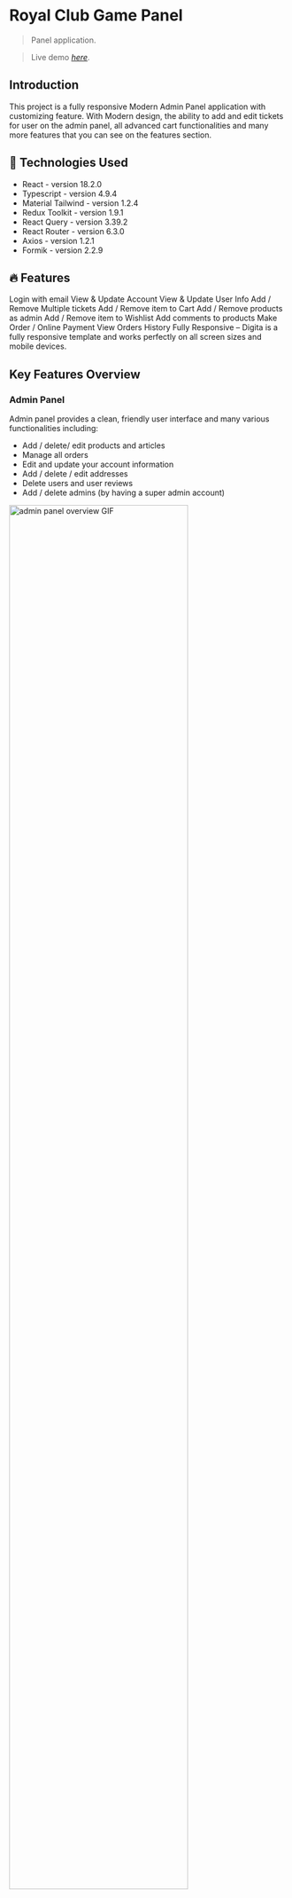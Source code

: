 # Royal Club Game Panel

> Panel application.

> Live demo [_here_](https://royalclub-frontend.iran.liara.run//).

## Introduction

This project is a fully responsive Modern Admin Panel application with customizing feature. With Modern design, the ability to add and edit tickets for user on the admin panel, all advanced cart functionalities and many more features that you can see on the features section.

## 🔧 Technologies Used

- React - version 18.2.0
- Typescript - version 4.9.4
- Material Tailwind - version 1.2.4
- Redux Toolkit - version 1.9.1
- React Query - version 3.39.2
- React Router - version 6.3.0
- Axios - version 1.2.1
- Formik - version 2.2.9

## 🔥 Features

Login with email
View & Update Account
View & Update User Info
Add / Remove Multiple tickets
Add / Remove item to Cart
Add / Remove products as admin
Add / Remove item to Wishlist
Add comments to products
Make Order / Online Payment
View Orders History
Fully Responsive – Digita is a fully responsive template and works perfectly on all screen sizes and mobile devices.

## Key Features Overview

<!-- admin panel -->

### Admin Panel

Admin panel provides a clean, friendly user interface and many various functionalities including:

- Add / delete/ edit products and articles
- Manage all orders
- Edit and update your account information
- Add / delete / edit addresses
- Delete users and user reviews
- Add / delete admins (by having a super admin account)

<img src="https://media.publit.io/file/Rec-0003.mp4" alt="admin panel overview GIF" width=80% height=auto>


## 🚀 Setup

Follow the following steps to get development environment running.

- Clone _'royalclub-website-frontend.git'_ repository

  ```bash
  git clone https://github.com/siavashsk/royalclub-website-frontend.git
  ```

- Install dependencies

  ```bash
  npm install
  ```

- start development server

  ```bash
  npm start
  ```

---

## 🤝 Contributing

The community is always looking for talented individuals to share their knowledge and creativity to build innovative projects that will change the world.

Contributing to open source projects not only benefits the community, but it also helps you grow as a developer by learning new skills, collaborating with others, and gaining recognition for your contributions.

We greatly appreciate any contribution you can make to our project. Whether it's a suggestion, bug report, or enhancement, your input is invaluable to us.



1. Fork the Project
2. Create your Feature Branch (`git checkout -b feature/AmazingFeature`)
3. Commit your Changes (`git commit -m 'Add some AmazingFeature'`)
4. Push to the Branch (`git push origin feature/AmazingFeature`)
5. Open a Pull Request

Don't forget to give our project a star to show your support! We're excited to see what amazing features you'll bring to our project. Thank you for your contributions!

## ✅ Project Status

Project is: _complete_ .

## 💬 Contact

Created by [@siavashsk](https://github.com/siavashsk)
 <p>
  if you need help, ask our. we will try to answer as soon as possible.
 </p>

## 📝 License

This project is open source and available under the [MIT License](https://github.com/siavashsk/royalclub-website-frontend/blob/main/LICENSE).